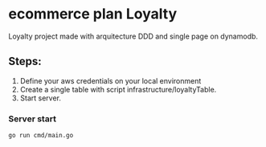 # ecommerce plan Loyalty 
Loyalty project made with arquitecture DDD and single page on dynamodb.

## Steps:
1. Define your aws credentials on your local environment 
2. Create a single table with script infrastructure/loyaltyTable.
3. Start server.

### Server start 
    go run cmd/main.go

